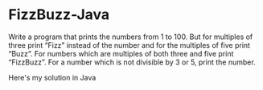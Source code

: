 # FizzBuzz-Java
Write a program that prints the numbers from 1 to 100. But for multiples of three print “Fizz” instead of the number and for the multiples of five print “Buzz”. For numbers which are multiples of both three and five print “FizzBuzz”.
For a number which is not divisible by 3 or 5, print the number.

Here's my solution in Java
